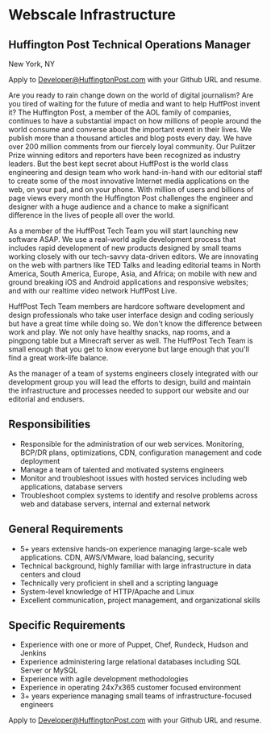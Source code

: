 Webscale Infrastructure
=======================
Huffington Post Technical Operations Manager
--------------------------------------------
New York, NY

Apply to Developer@HuffingtonPost.com with your Github URL and resume.

Are you ready to rain change down on the world of digital journalism? Are you tired of waiting for the future of media and want to help HuffPost invent it? The Huffington Post, a member of the AOL family of companies, continues to have a substantial impact on how millions of people around the world consume and converse about the important event in their lives. We publish more than a thousand articles and blog posts every day. We have over 200 million comments from our fiercely loyal community. Our Pulitzer Prize winning editors and reporters have been recognized as industry leaders. But the best kept secret about HuffPost is the world class engineering and design team who work hand-in-hand with our editorial staff to create some of the most innovative Internet media applications on the web, on your pad, and on your phone. With million of users and billions of page views every month the Huffington Post challenges the engineer and designer with a huge audience and a chance to make a significant difference in the lives of people all over the world.

As a member of the HuffPost Tech Team you will start launching new software ASAP. We use a real-world agile development process that includes rapid development of new products designed by small teams working closely with our tech-savvy data-driven editors. We are innovating on the web with partners like TED Talks and leading editorial teams in North America, South America, Europe, Asia, and Africa; on mobile with new and ground breaking iOS and Android applications and responsive websites; and with our realtime video network HuffPost Live.

HuffPost Tech Team members are hardcore software development and design professionals who take user interface design and coding seriously but have a great time while doing so. We don't know the difference between work and play. We not only have healthy snacks, nap rooms, and a pingpong table but a Minecraft server as well. The HuffPost Tech Team is small enough that you get to know everyone but large enough that you'll find a great work-life balance.

As the manager of a team of systems engineers closely integrated with our development group you will lead the efforts to design, build and maintain the infrastructure and processes needed to support our website and our editorial and endusers.

Responsibilities
----------------
* Responsible for the administration of our web services. Monitoring, BCP/DR plans, optimizations, CDN, configuration management and code deployment
* Manage a team of talented and motivated systems engineers
* Monitor and troubleshoot issues with hosted services including web applications, database servers
* Troubleshoot complex systems to identify and resolve problems across web and database servers, internal and external network

General Requirements
--------------------
* 5+ years extensive hands-on experience managing large-scale web applications. CDN, AWS/VMware, load balancing, security
* Technical background, highly familiar with large infrastructure in data centers and cloud
* Technically very proficient in shell and a scripting language
* System-level knowledge of HTTP/Apache and Linux
* Excellent communication, project management, and organizational skills

Specific Requirements
---------------------
* Experience with one or more of Puppet, Chef, Rundeck, Hudson and Jenkins
* Experience administering large relational databases including SQL Server or MySQL
* Experience with agile development methodologies
* Experience in operating 24x7x365 customer focused environment
* 3+ years experience managing small teams of infrastructure-focused engineers

Apply to Developer@HuffingtonPost.com with your Github URL and resume.

